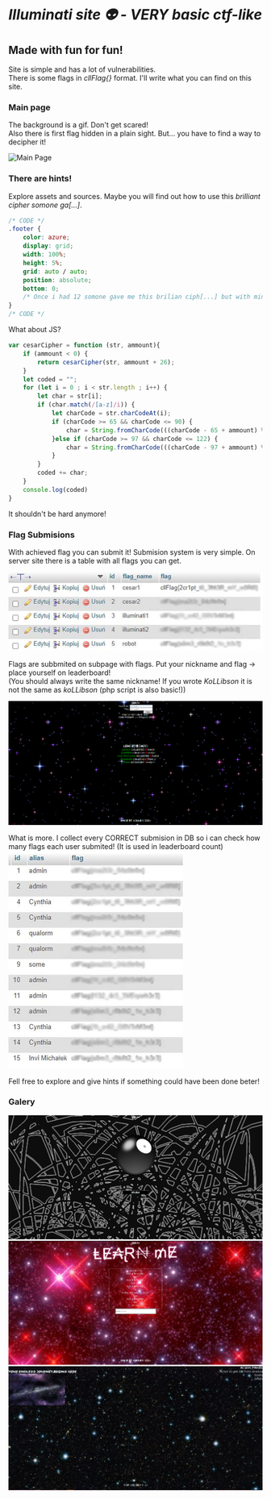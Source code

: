 # *Illuminati site :alien: - *VERY* basic ctf-like*
## Made with fun for fun!

Site is simple and has a lot of vulnerabilities.  
There is some flags in _cllFlag{}_ format.
I'll write what you can find on this site.  

### Main page
The background is a gif. Don't get scared!  
Also there is first flag hidden in a plain sight.
But... you have to find a way to decipher it!

![Main Page](/images-site/main-page.gif)

### There are hints!
Explore assets and sources. Maybe you will find out how to use this _brilliant cipher somone ga[...]_.  

```css
/* CODE */
.footer {
    color: azure;
    display: grid;
    width: 100%;
    height: 5%;
    grid: auto / auto;
    position: absolute;
    bottom: 0;
    /* Once i had 12 somone gave me this brilian ciph[...] but with minus[...]*/
}
/* CODE */
```
What about JS?
```javascript
var cesarCipher = function (str, ammount){
    if (ammount < 0) {
        return cesarCipher(str, ammount + 26);
    }
    let coded = "";
    for (let i = 0 ; i < str.length ; i++) {
        let char = str[i];
        if (char.match(/[a-z]/i)) {
            let charCode = str.charCodeAt(i);
            if (charCode >= 65 && charCode <= 90) {
                char = String.fromCharCode(((charCode - 65 + ammount) % 26) + 65);
            }else if (charCode >= 97 && charCode <= 122) {
                char = String.fromCharCode(((charCode - 97 + ammount) % 26) + 97);
            }
        }
        coded += char;
    }
    console.log(coded)
}
```
It shouldn't be hard anymore!

### Flag Submisions
With achieved flag you can submit it!
Submision system is very simple. On server site there is a table with all flags you can get.  

![Flags DB](/images-site/flags-db.jpg)

Flags are subbmited on subpage with flags. Put your nickname and flag -> place yourself on leaderboard!  
(You should always write the same nickname! If you wrote _KoLLibson_ it is not the same as _koLLibson_ (php script is also basic!))  

![Flags site](/images-site/flags.png)  

What is more. I collect every CORRECT submision in DB so i can check how many flags each user submited! (It is used in leaderboard count)  
![Flags DB Submited](/images-site/flags-submited-db.jpg)

Fell free to explore and give hints if something could have been done beter!

### Galery
![](/images-site/ball.png)
![](/images-site/learn-me.png)
![](/images-site/admin-page.png)

